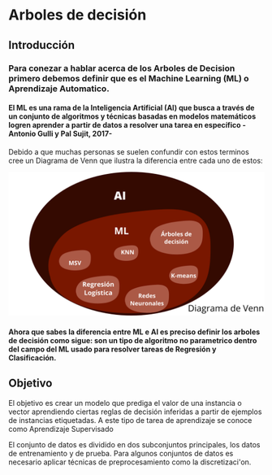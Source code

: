 # Arboles de decisión

## Introducción
### Para conezar a hablar acerca de los Arboles de Decision primero debemos definir que es el Machine Learning (ML) o Aprendizaje Automatico. 
#### El ML es una rama de la Inteligencia Artificial (AI) que busca a través de un conjunto de algoritmos y técnicas basadas en modelos matemáticos logren aprender a partir de datos a resolver una tarea en específico - Antonio Gulli y Pal Sujit, 2017-

Debido a que muchas personas se suelen confundir con estos terminos cree un Diagrama de Venn que ilustra la diferencia entre cada uno de estos:

<img src="diagrama_venn.png" alt="hi" class="inline"/>

#### Ahora que sabes la diferencia entre ML e AI es preciso definir los arboles de decisión como sigue: son un tipo de algoritmo no parametrico dentro del campo del ML usado para resolver tareas de Regresión y Clasificación. 

## Objetivo
El objetivo es crear un modelo que prediga el valor de una instancia o vector aprendiendo ciertas reglas de decisión inferidas a partir de ejemplos de instancias etiquetadas. A este tipo de tarea de aprendizaje se conoce como Aprendizaje Supervisado

El conjunto de datos es dividido en dos subconjuntos principales, los datos de entrenamiento y de prueba.
Para algunos conjuntos de datos es necesario aplicar técnicas de preprocesamiento como la discretizaci\'on.
 
